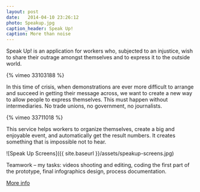 ```yaml
---
layout: post
date:   2014-04-10 23:26:12
photo: Speakup.jpg
caption_header: Speak Up!
caption: More than noise
---
```


Speak Up! is an application for workers who, subjected to an injustice, wish to share their outrage amongst themselves and to express it to the outside world.

{% vimeo 33103188 %}

In this time of crisis, when demonstrations are ever more difficult to arrange and succeed in getting their message across, we want to create a new way to allow people to express themselves.
This must happen without intermediaries. No trade unions, no government, no journalists.

{% vimeo 33711018 %}

This service helps workers to organize themselves, create a big and enjoyable event, and automatically get the result numbers.
It creates something that is impossible not to hear.

![Speak Up Screens]({{ site.baseurl }}/assets/speakup-screens.jpg)
 
Teamwork – my tasks: videos shooting and editing, coding the first part of the prototype, final infographics design, process documentation.

[More info](http://www.interaction-venice.net/iuav11-12lab1/projects/speak-up/)
